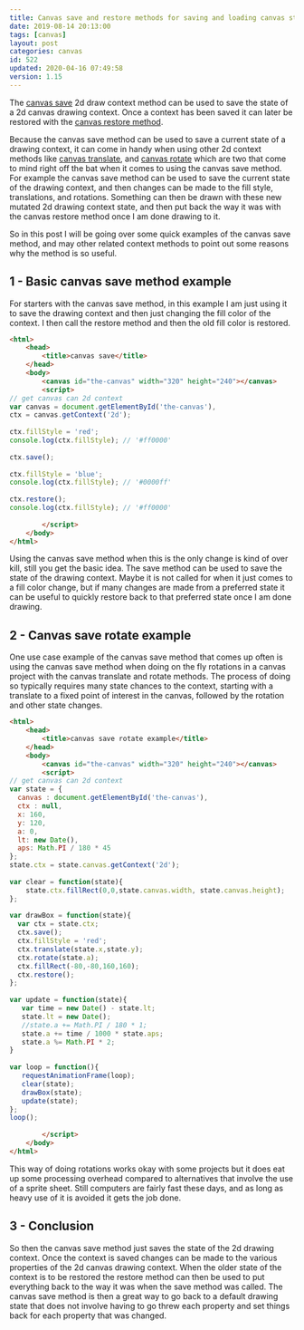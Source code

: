 ```yaml
---
title: Canvas save and restore methods for saving and loading canvas state
date: 2019-08-14 20:13:00
tags: [canvas]
layout: post
categories: canvas
id: 522
updated: 2020-04-16 07:49:58
version: 1.15
---
```


The [canvas save](https://developer.mozilla.org/en-US/docs/Web/API/CanvasRenderingContext2D/save) 2d draw context method can be used to save the state of a 2d canvas drawing context. Once a context has been saved it can later be restored with the [canvas restore method](https://developer.mozilla.org/en-US/docs/Web/API/CanvasRenderingContext2D/restore). 

Because the canvas save method can be used to save a current state of a drawing context, it can come in handy when using other 2d context methods like [canvas translate](/2019/10/09/canvas-translate/), and [canvas rotate](/2019//11/05/canvas-rotate/) which are two that come to mind right off the bat when it comes to using the canvas save method. For example the canvas save method can be used to save the current state of the drawing context, and then changes can be made to the fill style, translations, and rotations. Something can then be drawn with these new mutated 2d drawing context state, and then put back the way it was with the canvas restore method once I am done drawing to it.

So in this post I will be going over some quick examples of the canvas save method, and may other related context methods to point out some reasons why the method is so useful.

<!-- more -->

## 1 - Basic canvas save method example

For starters with the canvas save method, in this example I am just using it to save the drawing context and then just changing the fill color of the context. I then call the restore method and then the old fill color is restored.

```html
<html>
    <head>
        <title>canvas save</title>
    </head>
    <body>
        <canvas id="the-canvas" width="320" height="240"></canvas>
        <script>
// get canvas can 2d context
var canvas = document.getElementById('the-canvas'),
ctx = canvas.getContext('2d');
 
ctx.fillStyle = 'red';
console.log(ctx.fillStyle); // '#ff0000'
 
ctx.save();
 
ctx.fillStyle = 'blue';
console.log(ctx.fillStyle); // '#0000ff'
 
ctx.restore();
console.log(ctx.fillStyle); // '#ff0000'
 
        </script>
    </body>
</html>
```

Using the canvas save method when this is the only change is kind of over kill, still you get the basic idea. The save method can be used to save the state of the drawing context. Maybe it is not called for when it just comes to a fill color change, but if many changes are made from a preferred state it can be useful to quickly restore back to that preferred state once I am done drawing.

## 2 - Canvas save rotate example

One use case example of the canvas save method that comes up often is using the canvas save method when doing on the fly rotations in a canvas project with the canvas translate and rotate methods. The process of doing so typically requires many state chances to the context, starting with a translate to a fixed point of interest in the canvas, followed by the rotation and other state changes.

```html
<html>
    <head>
        <title>canvas save rotate example</title>
    </head>
    <body>
        <canvas id="the-canvas" width="320" height="240"></canvas>
        <script>
// get canvas can 2d context
var state = {
  canvas : document.getElementById('the-canvas'),
  ctx : null,
  x: 160,
  y: 120,
  a: 0,
  lt: new Date(),
  aps: Math.PI / 180 * 45
};
state.ctx = state.canvas.getContext('2d');
 
var clear = function(state){
    state.ctx.fillRect(0,0,state.canvas.width, state.canvas.height);
};
 
var drawBox = function(state){
  var ctx = state.ctx;
  ctx.save();
  ctx.fillStyle = 'red';
  ctx.translate(state.x,state.y);
  ctx.rotate(state.a);
  ctx.fillRect(-80,-80,160,160);
  ctx.restore();
};
 
var update = function(state){
   var time = new Date() - state.lt;
   state.lt = new Date();
   //state.a += Math.PI / 180 * 1;
   state.a += time / 1000 * state.aps;
   state.a %= Math.PI * 2;
}
 
var loop = function(){
   requestAnimationFrame(loop);
   clear(state);
   drawBox(state);
   update(state);
};
loop();
 
        </script>
    </body>
</html>
```

This way of doing rotations works okay with some projects but it does eat up some processing overhead compared to alternatives that involve the use of a sprite sheet. Still computers are fairly fast these days, and as long as heavy use of it is avoided it gets the job done.

## 3 - Conclusion

So then the canvas save method just saves the state of the 2d drawing context. Once the context is saved changes can be made to the various properties of the 2d canvas drawing context. When the older state of the context is to be restored the restore method can then be used to put everything back to the way it was when the save method was called. The canvas save method is then a great way to go back to a default drawing state that does not involve having to go threw each property and set things back for each property that was changed.
